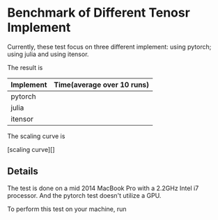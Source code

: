 # Benchmark of Different Tenosr Implement

Currently, these test focus on three different implement: using pytorch; using julia and using itensor.

The result is

| Implement | Time(average over 10 runs) |
| --------- | -------------------------- |
| pytorch   |                            |
| julia     |                            |
| itensor   |                            |

The scaling curve is

[scaling curve][]

## Details

The test is done on a mid 2014 MacBook Pro with a 2.2GHz Intel i7 processor. And the pytorch test doesn't utilize a GPU.

To perform this test on your machine, run

```bash

```

